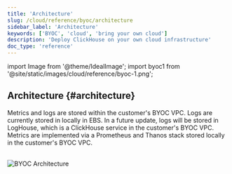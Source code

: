 ```yaml
---
title: 'Architecture'
slug: /cloud/reference/byoc/architecture
sidebar_label: 'Architecture'
keywords: ['BYOC', 'cloud', 'bring your own cloud']
description: 'Deploy ClickHouse on your own cloud infrastructure'
doc_type: 'reference'
---
```


import Image from '@theme/IdealImage';
import byoc1 from '@site/static/images/cloud/reference/byoc-1.png';

## Architecture {#architecture}

Metrics and logs are stored within the customer's BYOC VPC. Logs are currently stored in locally in EBS. In a future update, logs will be stored in LogHouse, which is a ClickHouse service in the customer's BYOC VPC. Metrics are implemented via a Prometheus and Thanos stack stored locally in the customer's BYOC VPC.

<br />

<Image img={byoc1} size="lg" alt="BYOC Architecture" background='black'/>

<br />
